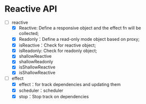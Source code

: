 # Reactive API

- [ ] reactive
    - [X] Reactive: Define a responsive object and the effect fn will be collected;
    - [X] Readonly：Define a read-only mode object based on proxy;
    - [X] isReactive：Check for reactive object;
    - [X] isReadonly: Check for readonly object;
    - [X] shallowReactive
    - [X] shallowReadonly
    - [X] isShallowReactive
    - [X] isShallowReactive
- [ ] effect
    - [X] effect：for track dependencies and updating them
    - [X] scheduler：scheduler
    - [X] stop：Stop track on dependencies
